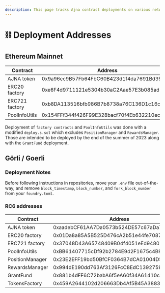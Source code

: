 ```yaml
---
description: This page tracks Ajna contract deployments on various networks.
---
```


# ⛓ Deployment Addresses

## Ethereum Mainnet

| Contract       | Address                                    | TX hash                                                            | Date       | Deployed via    |
| -------------- | ------------------------------------------ | ------------------------------------------------------------------ | ---------- | --------------- |
| AJNA token     | 0x9a96ec9B57Fb64FbC60B423d1f4da7691Bd35079 | 0xccfff0a57555a21edcf6ce805f47bb3ccc7ec48d4183f8a70ae7829b780b3ab5 | 2022.09.05 | AjnaToken.s.sol |
| ERC20 factory  | 0xe6F4d9711121e5304b30aC2Aae57E3b085ad3c4d | 0xa4e102f700608b3b75f7121ccf14de30417e03a4cdc1585a1dc16ba5c34bb73e | 2023.07.04 | deploy.s.sol    |
| ERC721 factory | 0xb8DA113516bfb986B7b8738a76C136D1c16c5609 | 0x4e612f5736e8818e488402a6a095f14c550b4a89087a90fe90e74350539e6233 | 2023.07.04 | deploy.s.sol    |
| PoolInfoUtils  | 0x154FFf344f426F99E328bacf70f4Eb632210ecdc | 0x5aebb637bfed7ec211253ff1da3a149aadf03333282346703a1838065dc05127 | 2023.07.04 | deploy.s.sol    |

Deployment of `factory contracts` and `PoolInfoUtils` was done with a modified `deploy.s.sol` which excludes `PositionManager` and `RewardsManager`. Those are intended to be deployed by the end of the summer of 2023 along with the `GrantFund` deployment.

## Görli / Goerli

### Deployment Notes

Before following instructions in repositories, move your `.env` file out-of-the-way, and remove `block_timestamp`, `block_number`, and `fork_block_number` from your `foundry.toml`.

### RC6 addresses

| Contract        | Address                                    | Date       | Deployed via              |
| --------------- | ------------------------------------------ | ---------- | ------------------------- |
| AJNA token      | 0xaadebCF61AA7Da0573b524DE57c67aDa797D46c5 | 2022.12.06 | `forge create`            |
| ERC20 factory   | 0x01Da8a85A5B525D476cA2b51e44fe7087fFafaFF | 2023.07.04 | deploy.s.sol              |
| ERC721 factory  | 0x37048D43A65748409B04f4051eEd9480BEf68c82 | 2023.07.04 | deploy.s.sol              |
| PoolInfoUtils   | 0xBB61407715cDf92b2784E9d2F1675c4B8505cBd8 | 2023.07.04 | deploy.s.sol              |
| PositionManager | 0x23E2EFF19bd50BfCF0364B7dCA01004D5cce41f9 | 2023.07.04 | deploy.s.sol              |
| RewardsManager  | 0x994dE190dd763Af3126FcC8EdC139275937d800b | 2023.07.04 | deploy.s.sol              |
| GrantFund       | 0x881b4dFF6C72babA6f5eA60f34A61410c1EA1ec2 | 2023.07.05 | GrantFund.s.sol           |
| TokensFactory   | 0x459A2644102d206663Db4Af5B45A38831d373Db9 | 2023.02.23 | DeployTokensFactory.s.sol |

